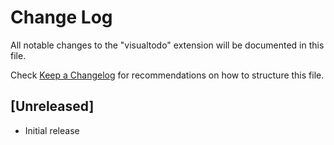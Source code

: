 # Change Log

All notable changes to the "visualtodo" extension will be documented in this file.

Check [Keep a Changelog](http://keepachangelog.com/) for recommendations on how to structure this file.

## [Unreleased]

- Initial release